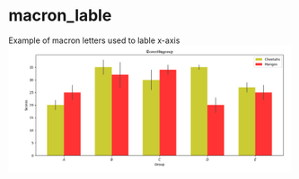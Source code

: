 # macron_lable

Example of macron letters used to lable x-axis
![Cheetah vs Mango](CheetahMango.png)
